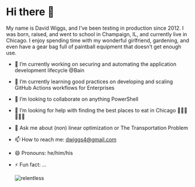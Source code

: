 # Hi there 👋
My name is David Wiggs, and I’ve been testing in production since 2012. I was born, raised, and went to school in Champaign, IL, and currently live in Chicago. I enjoy spending time with my wonderful girlfriend, gardening, and even have a gear bag full of paintball equipment that doesn’t get enough use.

- 🔭 I’m currently working on securing and automating the application development lifecycle @Bain
- 🌱 I’m currently learning good practices on developing and scaling GitHub Actions workflows for Enterprises
- 👯 I’m looking to collaborate on anything PowerShell
- 🤔 I’m looking for help with finding the best places to eat in Chicago 🍕🌭🥞🍜🍝🍔
- 💬 Ask me about (non) linear optimization or The Transportation Problem
- 📫 How to reach me: [dwiggs4@gmail.com](mailto:dwiggs4@gmail.com)
- 😄 Pronouns: he/him/his
- ⚡ Fun fact: ...

  ![relentless](relentless.gif)
